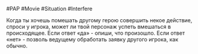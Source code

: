 #PAP #Movie #Situation #Interfere 

Когда ты хочешь помешать другому герою совершить некое действие, спроси у игрока, может ли твой персонаж успеть вмешаться в происходящее. Если ответ «да» - опиши, что произошло. Если ответ «нет» - позволь ведущему обработать заявку другого игрока, как обычно.